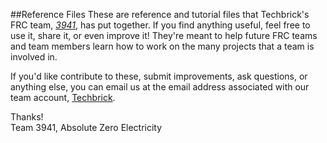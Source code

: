 ##Reference Files
These are reference and tutorial files that Techbrick's FRC team, *[3941](http://absolutezeroelectricity.com/)*, has put together.  If you find anything useful, feel free to use it, share it, or even improve it!  They're meant to help future FRC teams and team members learn how to work on the many projects that a team is involved in.

If you'd like contribute to these, submit improvements, ask questions, or anything else, you can email us at the email address associated with our team account, [Techbrick](https://github.com/Techbrick).

Thanks!  
Team 3941, Absolute Zero Electricity